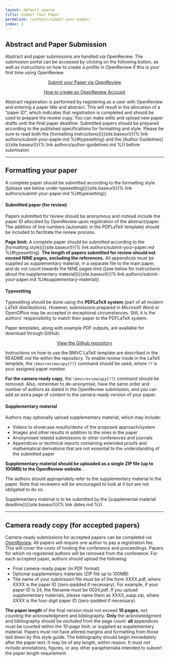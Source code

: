 ```yaml
---
layout: default_sparse
title: Submit Your Paper
permalink: /authors/submit-your-paper/
index: 2
---
```


## Abstract and Paper Submission

<p>Abstract and paper submissions are handled via OpenReview. The submission portal can be accessed by clicking on the following button, as well as instructions on how to create a profile in OpenReview if this is your first time using OpenReview.</p>

<div class="row no-gutters pt-0 d-xs-block ">
    <div class="mb-1 pl-2 pr-2 mx-auto mx-sm-left col-xs-auto">
        <p style="text-align: center;"><a class="btn btn-primary" role="button" href="https://openreview.net/group?id=bmva.org/BMVC/2025/Conference">Submit your Paper via OpenReview</a></p>
    </div>
    <div class="mb-1 pl-2 pr-2 mx-auto mx-sm-left col-xs-auto">
        <p style="text-align: center;"><a class="btn btn-primary" role="button" href="https://docs.openreview.net/getting-started/creating-an-openreview-profile">How to create an OpenReview Account</a></p>
    </div>
</div>

<!-- **<span style="color:red">Authors who will use a personal email (e.g. gmail, etc.) to sign up to OpenReview for the first time, need to create an OpenReview profile asap! This is because it can take up to 2 weeks for profiles using public email services to be activated.</span>** -->

Abstract registration is performed by registering as a user with OpenReview and entering a paper title and abstract. This will result in the allocation of a “paper ID”, which indicates that registration is completed and should be used to prepare the review copy. You can make edits and upload new paper drafts until the final paper deadline. Submitted papers should be prepared according to the published specifications for formatting and style. Please be sure to read both the [formatting instructions]({{site.baseurl}}{% link authors/submit-your-paper.md %}#typesetting) and the [Author Guidelines]({{site.baseurl}}{% link authors/author-guidelines.md %}) before submission.

---
## Formatting your paper

A complete paper should be submitted according to the formatting style ([please see below under typesetting]({{site.baseurl}}{% link authors/submit-your-paper.md %}#typesetting)). 

#### Submitted paper (for review)

Papers submitted for review should be anonymous and instead include the paper ID allocated by OpenReview upon registration of the abstract/paper. The addition of line numbers (automatic in the PDFLaTeX template) should be included to facilitate the review process.

**Page limit:** A complete paper should be submitted according to the [formatting style]({{site.baseurl}}{% link authors/submit-your-paper.md %}#typesetting). **The length of papers submitted for review should not exceed NINE pages, excluding the references.** All appendices must be supplied as supplementary material, in a separate file to the main paper, and do not count towards the NINE pages limit ([see below for instructions about the supplementary material]({{site.baseurl}}{% link authors/submit-your-paper.md %}#supplementary-material))

#### Typesetting

<p>Typesetting should be done using the <strong>PDFLaTeX system</strong> (part of all modern LaTeX distributions). However, submissions prepared in Microsoft Word or OpenOffice may be accepted in exceptional circumstances. Still, it is the authors' responsibility to match their paper to the PDFLaTeX system. </p>

<p>Paper templates, along with example PDF outputs, are available for download through GitHub: </p>

<div class="row no-gutters pt-0 d-xs-block ">
    <div class="mb-1 pl-2 pr-2 mx-auto mx-sm-left col-xs-auto">
        <p style="text-align: center;"><a class="btn btn-primary" role="button" href="https://github.com/BritishMachineVisionAssociation/BMVCTemplate">View the Github repository</a></p>
    </div>
</div>

<p>Instructions on how to use the BMVC LaTeX template are described in the README.md file within the repository. To enable review mode in the LaTeX template, the <code>\bmvcreviewcopy{??}</code> command should be used, where <code>??</code> is your assigned paper number.</p>

<p><strong>For the camera ready copy</strong>, the <code>\bmvcreviewcopy{??}</code> command should be removed. Also, remember to de-anonymise, have the same order and number of authors as stated in the OpenReview submission, and you can add an extra page of content to the camera-ready version of your paper.</p>

<p></p>

#### Supplementary material

<p>Authors may optionally upload supplementary material, which may include:</p>

<ul>
<li>Videos to showcase results/demo of the proposed approach/system</li>
<li>Images and other results in addition to the ones in the paper</li>
<li>Anonymised related submissions to other conferences and journals</li>
<li>Appendices or technical reports containing extended proofs and mathematical derivations that are not essential to the understanding of the submitted paper</li>
</ul>

<p><strong>Supplementary material should be uploaded as a single ZIP file (up to 100MB) to the OpenReview website.</strong></p>

The authors should appropriately refer to the supplementary material in the paper. Note that reviewers will be encouraged to look at it but are not obligated to do so. 

Supplementary material is to be submitted by the [supplemental material deadline]({{site.baseurl}}{% link dates.md %}).

<!-- <p style="text-align: center;"><a class="btn btn-primary" role="button" href="" disabled>Submit your Paper via OpenReview</a></p> -->


---
## Camera ready copy (for accepted papers)

Camera-ready submissions for accepted papers can be completed via [OpenReview](https://openreview.net/group?id=bmva.org/BMVC/2025/Conference). All papers will require one author to pay a registration fee. This will cover the costs of hosting the conference and proceedings. Papers for which no registered authors will be removed from the conference. For each accepted paper, authors should upload the following:

* Final camera-ready paper (in PDF format)
* Optional supplementary materials (ZIP file up to 100MB)
* The name of your submission file must be of the form XXXX.pdf, where XXXX is the paper ID (zero-padded if necessary). For example, if your paper ID is 24, the filename must be 0024.pdf. If you upload supplementary materials, please name them as XXXX_supp.zip, where XXXX is the four-digit paper ID (zero-padded if necessary).

**The paper length** of the final version must not exceed **10 pages**, *not counting* the acknowledgment and bibliography. **Only** the acknowledgment and bibliography should be *excluded* from the page count: **all** appendices must be counted within the *10-page* limit. or supplied as supplementary material. Papers must not have altered margins and formatting from those laid down by this style guide. The bibliography should begin immediately after the paper text. It may be of any length, within reason. It must *not* include annotations, figures, or any other paraphernalia intended to subvert the paper length requirement.
